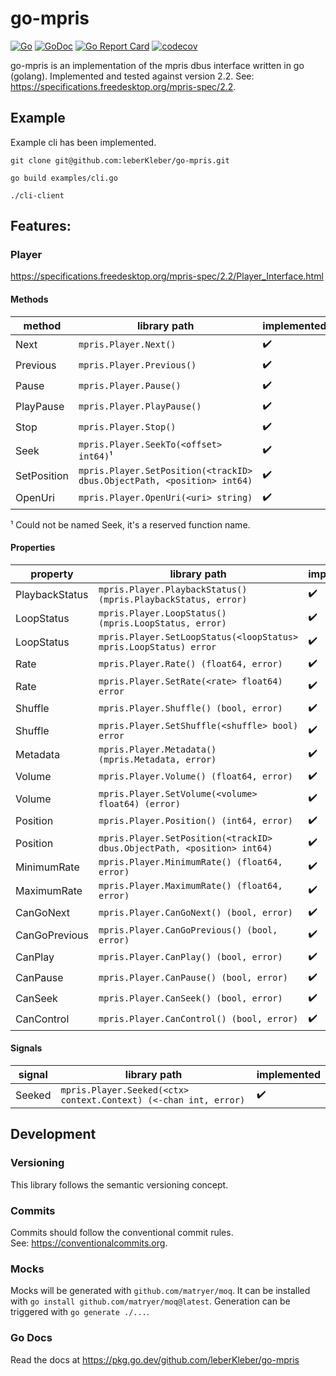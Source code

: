 # go-mpris

[![Go](https://github.com/leberKleber/go-mpris/workflows/go/badge.svg)](https://github.com/leberKleber/go-mpris/actions?query=workflow%3Ago)
[![GoDoc](https://godoc.org/github.com/leberKleber/go-mpris?status.png)](https://godoc.org/github.com/leberKleber/go-mpris)
[![Go Report Card](https://goreportcard.com/badge/github.com/leberKleber/go-mpris)](https://goreportcard.com/report/github.com/leberKleber/go-mpris)
[![codecov](https://codecov.io/gh/leberKleber/go-mpris/branch/main/graph/badge.svg)](https://codecov.io/gh/leberKleber/go-mpris)

go-mpris is an implementation of the mpris dbus interface written in go (golang).
Implemented and tested against version 2.2. See: https://specifications.freedesktop.org/mpris-spec/2.2.

## Example

Example cli has been implemented.

```shell
git clone git@github.com:leberKleber/go-mpris.git

go build examples/cli.go

./cli-client
```

## Features:

### Player

https://specifications.freedesktop.org/mpris-spec/2.2/Player_Interface.html

#### Methods

| method      | library path                                                            | implemented        |
|-------------|-------------------------------------------------------------------------|--------------------|
| Next        | `mpris.Player.Next()`                                                   | :heavy_check_mark: |
| Previous    | `mpris.Player.Previous()`                                               | :heavy_check_mark: |
| Pause       | `mpris.Player.Pause()`                                                  | :heavy_check_mark: |
| PlayPause   | `mpris.Player.PlayPause()`                                              | :heavy_check_mark: |
| Stop        | `mpris.Player.Stop()`                                                   | :heavy_check_mark: |
| Seek        | `mpris.Player.SeekTo(<offset> int64)`¹                                  | :heavy_check_mark: |
| SetPosition | `mpris.Player.SetPosition(<trackID> dbus.ObjectPath, <position> int64)` | :heavy_check_mark: |
| OpenUri     | `mpris.Player.OpenUri(<uri> string)`                                    | :heavy_check_mark: |

¹ Could not be named Seek, it's a reserved function name.

#### Properties

| property       | library path                                                            | implemented        |
|----------------|-------------------------------------------------------------------------|--------------------|
| PlaybackStatus | `mpris.Player.PlaybackStatus() (mpris.PlaybackStatus, error)`           | :heavy_check_mark: |
| LoopStatus     | `mpris.Player.LoopStatus() (mpris.LoopStatus, error)`                   | :heavy_check_mark: |
| LoopStatus     | `mpris.Player.SetLoopStatus(<loopStatus> mpris.LoopStatus) error`       | :heavy_check_mark: |
| Rate           | `mpris.Player.Rate() (float64, error)`                                  | :heavy_check_mark: |
| Rate           | `mpris.Player.SetRate(<rate> float64) error`                            | :heavy_check_mark: |
| Shuffle        | `mpris.Player.Shuffle() (bool, error)`                                  | :heavy_check_mark: |
| Shuffle        | `mpris.Player.SetShuffle(<shuffle> bool) error`                         | :heavy_check_mark: |
| Metadata       | `mpris.Player.Metadata() (mpris.Metadata, error)`                       | :heavy_check_mark: |
| Volume         | `mpris.Player.Volume() (float64, error)`                                | :heavy_check_mark: |
| Volume         | `mpris.Player.SetVolume(<volume> float64) (error)`                      | :heavy_check_mark: |
| Position       | `mpris.Player.Position() (int64, error)`                                | :heavy_check_mark: |
| Position       | `mpris.Player.SetPosition(<trackID> dbus.ObjectPath, <position> int64)` | :heavy_check_mark: |
| MinimumRate    | `mpris.Player.MinimumRate() (float64, error)`                           | :heavy_check_mark: |
| MaximumRate    | `mpris.Player.MaximumRate() (float64, error)`                           | :heavy_check_mark: |
| CanGoNext      | `mpris.Player.CanGoNext() (bool, error)`                                | :heavy_check_mark: |
| CanGoPrevious  | `mpris.Player.CanGoPrevious() (bool, error)`                            | :heavy_check_mark: |
| CanPlay        | `mpris.Player.CanPlay() (bool, error)`                                  | :heavy_check_mark: |
| CanPause       | `mpris.Player.CanPause() (bool, error)`                                 | :heavy_check_mark: |
| CanSeek        | `mpris.Player.CanSeek() (bool, error)`                                  | :heavy_check_mark: |
| CanControl     | `mpris.Player.CanControl() (bool, error)`                               | :heavy_check_mark: |

#### Signals

| signal | library path                                                      | implemented        |
|--------|-------------------------------------------------------------------|--------------------|
| Seeked | `mpris.Player.Seeked(<ctx> context.Context) (<-chan int, error) ` | :heavy_check_mark: |

## Development

### Versioning

This library follows the semantic versioning concept.

### Commits

Commits should follow the conventional commit rules.  
See: https://conventionalcommits.org.

### Mocks

Mocks will be generated with `github.com/matryer/moq`. It can be installed with
`go install github.com/matryer/moq@latest`. Generation can be triggered with `go generate ./...`.

### Go Docs

Read the docs at https://pkg.go.dev/github.com/leberKleber/go-mpris